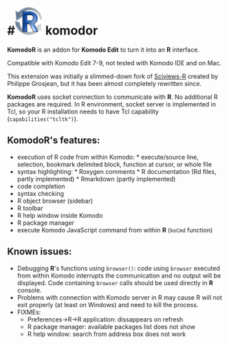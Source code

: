 #![KomodoR logo](src/skin/images/appicon.png) komodor
===========================


**KomodoR** is an addon for **Komodo Edit** to turn it into an **R** interface.

Compatible with Komodo Edit 7-9, not tested with Komodo IDE and on Mac.

This extension was initially a slimmed-down fork of
[Sciviews-R](http://komodoide.com/packages/addons/sciviews-r/) created by 
Philippe Grosjean, but it has been almost completely rewritten since.

**KomodoR** uses socket connection to communicate with **R**. No additional R 
packages are required. In R environment, socket server is implemented in Tcl, so
your R installation needs to have Tcl capability (`capabilities("tcltk")`).

## **KomodoR**'s features:
* execution of R code from within Komodo:
      * execute/source line, selection, bookmark delimited block, function at 
        cursor, or whole file 
* syntax highlighting:
      * Roxygen comments
      * R documentation (Rd files, partly implemented)
      * Rmarkdown (partly implemented)
* code completion
* syntax checking
* R object browser (sidebar)
* R toolbar
* R help window inside Komodo
* R package manager
* execute Komodo JavaScript command from within **R** (`koCmd` function)


## Known issues:
* Debugging **R**'s functions using `browser()`: code using `browser` executed
 from within Komodo interrupts the communication and no output will be 
 displayed. Code containing `browser` calls should be used directly 
 in **R** console.
* Problems with connection with Komodo server in R may cause R will not exit 
properly (at least on Windows) and need to kill the process.
* FIXMEs:
    * Preferences->R->R application: dissappears on refresh
    * R package manager: available packages list does not show
    * R help window: search from address box does not work




